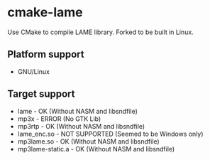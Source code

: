 ﻿# cmake-lame
Use CMake to compile LAME library. Forked to be built in Linux.

## Platform support
- GNU/Linux

## Target support
- lame - OK (Without NASM and libsndfile)
- mp3x - ERROR (No GTK Lib)
- mp3rtp - OK (Without NASM and libsndfile)
- lame_enc.so - NOT SUPPORTED (Seemed to be Windows only)
- mp3lame.so - OK (Without NASM and libsndfile)
- mp3lame-static.a - OK (Without NASM and libsndfile)
